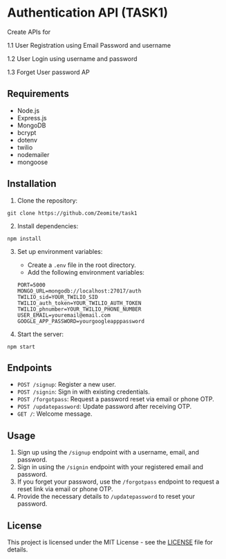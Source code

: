 
# Authentication API (TASK1)

Create APIs for

1.1 User Registration using Email Password and username

1.2 User Login using username and password

1.3 Forget User password AP


## Requirements

- Node.js
- Express.js
- MongoDB
- bcrypt
- dotenv
- twilio
- nodemailer
- mongoose

## Installation

1. Clone the repository:

```
git clone https://github.com/Zeomite/task1
```

2. Install dependencies:

```
npm install
```

3. Set up environment variables:

   - Create a `.env` file in the root directory.
   - Add the following environment variables:

   ```
   PORT=5000
   MONGO_URL=mongodb://localhost:27017/auth
   TWILIO_sid=YOUR_TWILIO_SID
   TWILIO_auth_token=YOUR_TWILIO_AUTH_TOKEN
   TWILIO_phnumber=YOUR_TWILIO_PHONE_NUMBER
   USER_EMAIL=youremail@email.com
   GOOGLE_APP_PASSWORD=yourgoogleapppassword
   ```

4. Start the server:

```
npm start
```

## Endpoints

- `POST /signup`: Register a new user.
- `POST /signin`: Sign in with existing credentials.
- `POST /forgotpass`: Request a password reset via email or phone OTP.
- `POST /updatepassword`: Update password after receiving OTP.
- `GET /`: Welcome message.

## Usage

1. Sign up using the `/signup` endpoint with a username, email, and password.
2. Sign in using the `/signin` endpoint with your registered email and password.
3. If you forget your password, use the `/forgotpass` endpoint to request a reset link via email or phone OTP.
4. Provide the necessary details to `/updatepassword` to reset your password.



## License

This project is licensed under the MIT License - see the [LICENSE](LICENSE) file for details.
